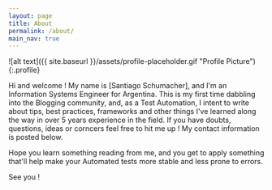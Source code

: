 ```yaml
---
layout: page
title: About
permalink: /about/
main_nav: true
---
```


![alt text]({{ site.baseurl }}/assets/profile-placeholder.gif "Profile Picture"){:.profile}

Hi and welcome ! My name is [Santiago Schumacher], and I'm an Information Systems Engineer for Argentina. 
This is my first time dabbling into the Blogging community, and, as a Test Automation, I intent to write about tips, best practices, frameworks and other things I've learned along the way in over 5 years experience in the field.
If you have doubts, questions, ideas or corncers feel free to hit me up ! My contact information is posted below.

Hope you learn something reading from me, and you get to apply something that'll help make your Automated tests more stable and less prone to errors.

See you !